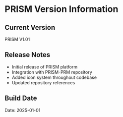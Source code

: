 # PRISM Version Information

## Current Version
PRISM V1.01

## Release Notes
- Initial release of PRISM platform
- Integration with PRISM-PRM repository
- Added icon system throughout codebase
- Updated repository references

## Build Date
Date: 2025-01-01 